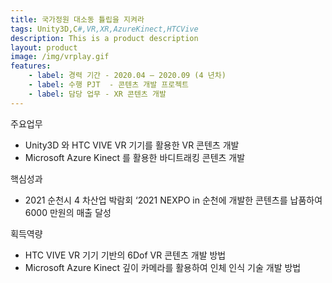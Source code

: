 ```yaml
---
title: 국가정원 대소동 튤립을 지켜라
tags: Unity3D,C#,VR,XR,AzureKinect,HTCVive
description: This is a product description
layout: product
image: /img/vrplay.gif
features:
    - label: 경력 기간 - 2020.04 – 2020.09 (4 년차)  
    - label: 수행 PJT  - 콘텐츠 개발 프로젝트  
    - label: 담당 업무 - XR 콘텐츠 개발  
---
```



주요업무  
- Unity3D 와 HTC VIVE VR 기기를 활용한 VR 콘텐츠 개발  
- Microsoft Azure Kinect 를 활용한 바디트래킹 콘텐츠 개발
  
핵심성과  
- 2021 순천시 4 차산업 박람회 ‘2021 NEXPO in 순천에 개발한 콘텐츠를 납품하여 6000 만원의 매출 달성
  
획득역량  
- HTC VIVE VR 기기 기반의 6Dof VR 콘텐츠 개발 방법  
- Microsoft Azure Kinect 깊이 카메라를 활용하여 인체 인식 기술 개발 방법  
